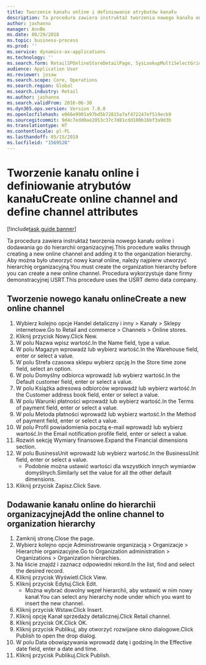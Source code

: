 ```yaml
---
title: Tworzenie kanału online i definiowanie atrybutów kanału
description: Ta procedura zawiera instruktaż tworzenia nowego kanału online i dodawania go do hierarchii organizacyjnej.
author: jashanno
manager: AnnBe
ms.date: 08/29/2018
ms.topic: business-process
ms.prod: ''
ms.service: dynamics-ax-applications
ms.technology: ''
ms.search.form: RetailSPOnlineStoreDetailPage, SysLookupMultiSelectGrid, DimensionLookup, OMHierarchyManager, HierarchyDesigner, OMNodeSelection, HierarchyPublishAndCloseForm
audience: Application User
ms.reviewer: josaw
ms.search.scope: Core, Operations
ms.search.region: Global
ms.search.industry: Retail
ms.author: jashanno
ms.search.validFrom: 2016-06-30
ms.dyn365.ops.version: Version 7.0.0
ms.openlocfilehash: e066e9901a97bd5b72815a7af472247ef519ecb9
ms.sourcegitcommit: 9d4c7edd0ae2053c37c7d81cdd180b16bf3a9d3b
ms.translationtype: HT
ms.contentlocale: pl-PL
ms.lasthandoff: 05/15/2019
ms.locfileid: "1569528"
---
```

# <a name="create-online-channel-and-define-channel-attributes"></a><span data-ttu-id="11ba9-103">Tworzenie kanału online i definiowanie atrybutów kanału</span><span class="sxs-lookup"><span data-stu-id="11ba9-103">Create online channel and define channel attributes</span></span>

[!include[task guide banner](../includes/task-guide-banner.md)]

<span data-ttu-id="11ba9-104">Ta procedura zawiera instruktaż tworzenia nowego kanału online i dodawania go do hierarchii organizacyjnej.</span><span class="sxs-lookup"><span data-stu-id="11ba9-104">This procedure walks through creating a new online channel and adding it to the organization hierarchy.</span></span> <span data-ttu-id="11ba9-105">Aby można było utworzyć nowy kanał online, należy najpierw utworzyć hierarchię organizacyjną.</span><span class="sxs-lookup"><span data-stu-id="11ba9-105">You must create the organization hierarchy before you can create a new online channel.</span></span> <span data-ttu-id="11ba9-106">Procedura wykorzystuje dane firmy demonstracyjnej USRT.</span><span class="sxs-lookup"><span data-stu-id="11ba9-106">This procedure uses the USRT demo data company.</span></span>


## <a name="create-a-new-online-channel"></a><span data-ttu-id="11ba9-107">Tworzenie nowego kanału online</span><span class="sxs-lookup"><span data-stu-id="11ba9-107">Create a new online channel</span></span>
1. <span data-ttu-id="11ba9-108">Wybierz kolejno opcje Handel detaliczny i inny > Kanały > Sklepy internetowe.</span><span class="sxs-lookup"><span data-stu-id="11ba9-108">Go to Retail and commerce > Channels > Online stores.</span></span>
2. <span data-ttu-id="11ba9-109">Kliknij przycisk Nowy.</span><span class="sxs-lookup"><span data-stu-id="11ba9-109">Click New.</span></span>
3. <span data-ttu-id="11ba9-110">W polu Nazwa wpisz wartość.</span><span class="sxs-lookup"><span data-stu-id="11ba9-110">In the Name field, type a value.</span></span>
4. <span data-ttu-id="11ba9-111">W polu Magazyn wprowadź lub wybierz wartość.</span><span class="sxs-lookup"><span data-stu-id="11ba9-111">In the Warehouse field, enter or select a value.</span></span>
5. <span data-ttu-id="11ba9-112">W polu Strefa czasowa sklepu wybierz opcję.</span><span class="sxs-lookup"><span data-stu-id="11ba9-112">In the Store time zone field, select an option.</span></span>
6. <span data-ttu-id="11ba9-113">W polu Domyślny odbiorca wprowadź lub wybierz wartość.</span><span class="sxs-lookup"><span data-stu-id="11ba9-113">In the Default customer field, enter or select a value.</span></span>
7. <span data-ttu-id="11ba9-114">W polu Książka adresowa odbiorców wprowadź lub wybierz wartość.</span><span class="sxs-lookup"><span data-stu-id="11ba9-114">In the Customer address book field, enter or select a value.</span></span>
8. <span data-ttu-id="11ba9-115">W polu Warunki płatności wprowadź lub wybierz wartość.</span><span class="sxs-lookup"><span data-stu-id="11ba9-115">In the Terms of payment field, enter or select a value.</span></span>
9. <span data-ttu-id="11ba9-116">W polu Metoda płatności wprowadź lub wybierz wartość.</span><span class="sxs-lookup"><span data-stu-id="11ba9-116">In the Method of payment field, enter or select a value.</span></span>
10. <span data-ttu-id="11ba9-117">W polu Profil powiadomienia pocztą e-mail wprowadź lub wybierz wartość.</span><span class="sxs-lookup"><span data-stu-id="11ba9-117">In the Email notification profile field, enter or select a value.</span></span>
11. <span data-ttu-id="11ba9-118">Rozwiń sekcję Wymiary finansowe.</span><span class="sxs-lookup"><span data-stu-id="11ba9-118">Expand the Financial dimensions section.</span></span>
12. <span data-ttu-id="11ba9-119">W polu BusinessUnit wprowadź lub wybierz wartość.</span><span class="sxs-lookup"><span data-stu-id="11ba9-119">In the BusinessUnit field, enter or select a value.</span></span>
    * <span data-ttu-id="11ba9-120">Podobnie można ustawić wartości dla wszystkich innych wymiarów domyślnych.</span><span class="sxs-lookup"><span data-stu-id="11ba9-120">Similarly set the value for all the other default dimensions.</span></span>  
13. <span data-ttu-id="11ba9-121">Kliknij przycisk Zapisz.</span><span class="sxs-lookup"><span data-stu-id="11ba9-121">Click Save.</span></span>

## <a name="add-the-online-channel-to-organization-hierarchy"></a><span data-ttu-id="11ba9-122">Dodawanie kanału online do hierarchii organizacyjnej</span><span class="sxs-lookup"><span data-stu-id="11ba9-122">Add the online channel to organization hierarchy</span></span>
1. <span data-ttu-id="11ba9-123">Zamknij stronę.</span><span class="sxs-lookup"><span data-stu-id="11ba9-123">Close the page.</span></span>
2. <span data-ttu-id="11ba9-124">Wybierz kolejno opcje Administrowanie organizacją > Organizacje > Hierarchie organizacyjne.</span><span class="sxs-lookup"><span data-stu-id="11ba9-124">Go to Organization administration > Organizations > Organization hierarchies.</span></span>
3. <span data-ttu-id="11ba9-125">Na liście znajdź i zaznacz odpowiedni rekord.</span><span class="sxs-lookup"><span data-stu-id="11ba9-125">In the list, find and select the desired record.</span></span>
4. <span data-ttu-id="11ba9-126">Kliknij przycisk Wyświetl.</span><span class="sxs-lookup"><span data-stu-id="11ba9-126">Click View.</span></span>
5. <span data-ttu-id="11ba9-127">Kliknij przycisk Edytuj.</span><span class="sxs-lookup"><span data-stu-id="11ba9-127">Click Edit.</span></span>
    * <span data-ttu-id="11ba9-128">Można wybrać dowolny węzeł hierarchii, aby wstawić w nim nowy kanał.</span><span class="sxs-lookup"><span data-stu-id="11ba9-128">You can select any hierarchy node under which you want to insert the new channel.</span></span>  
6. <span data-ttu-id="11ba9-129">Kliknij przycisk Wstaw.</span><span class="sxs-lookup"><span data-stu-id="11ba9-129">Click Insert.</span></span>
7. <span data-ttu-id="11ba9-130">Kliknij opcję Kanał sprzedaży detalicznej.</span><span class="sxs-lookup"><span data-stu-id="11ba9-130">Click Retail channel.</span></span>
8. <span data-ttu-id="11ba9-131">Kliknij przycisk OK.</span><span class="sxs-lookup"><span data-stu-id="11ba9-131">Click OK.</span></span>
9. <span data-ttu-id="11ba9-132">Kliknij przycisk Publikuj, aby otworzyć rozwijane okno dialogowe.</span><span class="sxs-lookup"><span data-stu-id="11ba9-132">Click Publish to open the drop dialog.</span></span>
10. <span data-ttu-id="11ba9-133">W polu Data obowiązywania wprowadź datę i godzinę.</span><span class="sxs-lookup"><span data-stu-id="11ba9-133">In the Effective date field, enter a date and time.</span></span>
11. <span data-ttu-id="11ba9-134">Kliknij przycisk Publikuj.</span><span class="sxs-lookup"><span data-stu-id="11ba9-134">Click Publish.</span></span>

